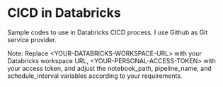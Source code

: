 # CICD in Databricks
Sample codes to use in Databricks CICD process. I use Github as Git service provider.

Note: Replace \<YOUR-DATABRICKS-WORKSPACE-URL\> with your Databricks workspace URL, \<YOUR-PERSONAL-ACCESS-TOKEN\> with your access token, and adjust the notebook_path, pipeline_name, and schedule_interval variables according to your requirements.
